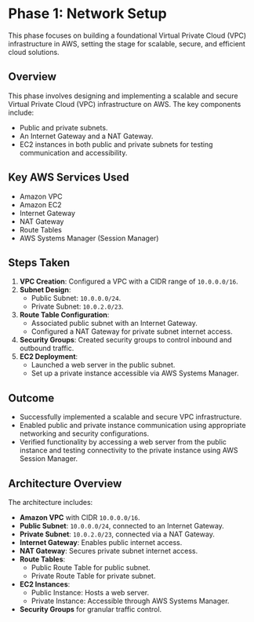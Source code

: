 # Phase 1: Network Setup
This phase focuses on building a foundational Virtual Private Cloud (VPC) infrastructure in AWS, setting the stage for scalable, secure, and efficient cloud solutions.

## Overview
This phase involves designing and implementing a scalable and secure Virtual Private Cloud (VPC) infrastructure on AWS. The key components include:
- Public and private subnets.
- An Internet Gateway and a NAT Gateway.
- EC2 instances in both public and private subnets for testing communication and accessibility.

## Key AWS Services Used
- Amazon VPC
- Amazon EC2
- Internet Gateway
- NAT Gateway
- Route Tables
- AWS Systems Manager (Session Manager)

## Steps Taken
1. **VPC Creation**: Configured a VPC with a CIDR range of `10.0.0.0/16`.
2. **Subnet Design**:
   - Public Subnet: `10.0.0.0/24`.
   - Private Subnet: `10.0.2.0/23`.
3. **Route Table Configuration**:
   - Associated public subnet with an Internet Gateway.
   - Configured a NAT Gateway for private subnet internet access.
4. **Security Groups**: Created security groups to control inbound and outbound traffic.
5. **EC2 Deployment**:
   - Launched a web server in the public subnet.
   - Set up a private instance accessible via AWS Systems Manager.

## Outcome
- Successfully implemented a scalable and secure VPC infrastructure.
- Enabled public and private instance communication using appropriate networking and security configurations.
- Verified functionality by accessing a web server from the public instance and testing connectivity to the private instance using AWS Session Manager.

## Architecture Overview
The architecture includes:
- **Amazon VPC** with CIDR `10.0.0.0/16`.
- **Public Subnet**: `10.0.0.0/24`, connected to an Internet Gateway.
- **Private Subnet**: `10.0.2.0/23`, connected via a NAT Gateway.
- **Internet Gateway**: Enables public internet access.
- **NAT Gateway**: Secures private subnet internet access.
- **Route Tables**:
   - Public Route Table for public subnet.
   - Private Route Table for private subnet.
- **EC2 Instances**:
   - Public Instance: Hosts a web server.
   - Private Instance: Accessible through AWS Systems Manager.
- **Security Groups** for granular traffic control.
